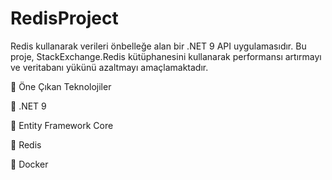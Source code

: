 # RedisProject

Redis kullanarak verileri önbelleğe alan bir .NET 9 API uygulamasıdır. Bu proje, StackExchange.Redis kütüphanesini kullanarak performansı artırmayı ve veritabanı yükünü azaltmayı amaçlamaktadır.

📌 Öne Çıkan Teknolojiler

🔹 .NET 9

🔹 Entity Framework Core

🔹 Redis

🔹 Docker

